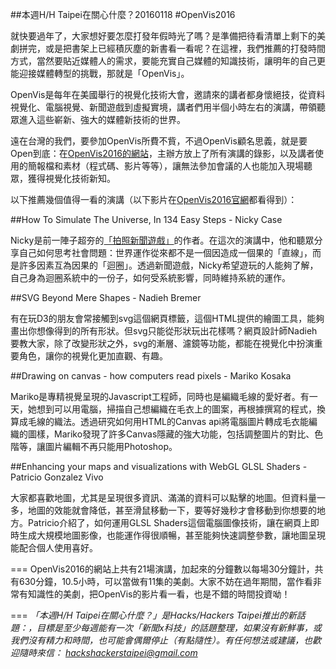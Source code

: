 ##本週H/H Taipei在關心什麼？20160118
#OpenVis2016

就快要過年了，大家想好要怎麼打發年假時光了嗎？是準備把待看清單上剩下的美劇拼完，或是把書架上已經積灰塵的新書看一看呢？在這裡，我們推薦的打發時間方式，當然要貼近媒體人的需求，要能充實自己媒體的知識技術，讓明年的自己更能迎接媒體轉型的挑戰，那就是「OpenVis」。

OpenVis是每年在美國舉行的視覺化技術大會，邀請來的講者都身懷絕技，從資料視覺化、電腦視覺、新聞遊戲到虛擬實境，講者們用半個小時左右的演講，帶領聽眾進入這些嶄新、強大的媒體新技術的世界。

遠在台灣的我們，要參加OpenVis所費不貲，不過OpenVis顧名思義，就是要Open到底：在[OpenVis2016的網站](https://openvisconf.com/2016/#videos)，主辦方放上了所有演講的錄影，以及講者使用的簡報檔和素材（程式碼、影片等等），讓無法參加會議的人也能加入現場聽眾，獲得視覺化技術新知。

以下推薦幾個值得一看的演講（以下影片在[OpenVis2016官網](https://openvisconf.com/2016/#videos)都看得到）：

##How To Simulate The Universe, In 134 Easy Steps - Nicky Case

Nicky是前一陣子超夯的[「拍照新聞遊戲」](https://ncase.itch.io/wbwwb)的作者。在這次的演講中，他和聽眾分享自己如何思考社會問題：世界運作從來都不是一個因造成一個果的「直線」，而是許多因素互為因果的「迴圈」。透過新聞遊戲，Nicky希望遊玩的人能夠了解，自己身為迴圈系統中的一份子，如何受系統影響，同時維持系統的運作。

##SVG Beyond Mere Shapes - Nadieh Bremer

有在玩D3的朋友會常接觸到svg這個網頁標籤，這個HTML提供的繪圖工具，能夠畫出你想像得到的所有形狀。但svg只能從形狀玩出花樣嗎？網頁設計師Nadieh要教大家，除了改變形狀之外，svg的漸層、濾鏡等功能，都能在視覺化中扮演重要角色，讓你的視覺化更加直觀、有趣。

##Drawing on canvas - how computers read pixels - Mariko Kosaka

Mariko是專精視覺呈現的Javascript工程師，同時也是編織毛線的愛好者。有一天，她想到可以用電腦，掃描自己想編織在毛衣上的圖案，再根據撰寫的程式，換算成毛線的織法。透過研究如何用HTML的Canvas api將電腦圖片轉成毛衣能編織的圖樣，Mariko發現了許多Canvas隱藏的強大功能，包括調整圖片的對比、色階等，讓圖片編輯不再只能用Photoshop。

##Enhancing your maps and visualizations with WebGL GLSL Shaders - Patricio Gonzalez Vivo

大家都喜歡地圖，尤其是呈現很多資訊、滿滿的資料可以點擊的地圖。但資料量一多，地圖的效能就會降低，甚至滑鼠移動一下，要等好幾秒才會移動到你想要的地方。Patricio介紹了，如何運用GLSL Shaders這個電腦圖像技術，讓在網頁上即時生成大規模地圖影像，也能運作得很順暢，甚至能夠快速調整參數，讓地圖呈現能配合個人使用喜好。

===
OpenVis2016的網站上共有21場演講，加起來的分鐘數以每場30分鐘計，共有630分鐘，10.5小時，可以當做有11集的美劇。大家不妨在過年期間，當作看非常有知識性的美劇，把OpenVis的影片看一看，也是不錯的時間投資呦！

===
*「本週H/H Taipei在關心什麼？」是Hacks/Hackers Taipei推出的新話題：，目標是至少每週能有一次「新聞x科技」的話題整理，如果沒有新鮮事，或我們沒有精力和時間，也可能會偶爾停止（有點隨性）。有任何想法或建議，也歡迎隨時來信： <hackshackerstaipei@gmail.com>*
